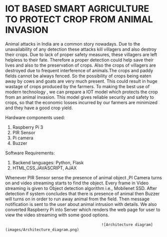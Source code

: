 # IOT BASED SMART AGRICULTURE TO PROTECT CROP FROM ANIMAL INVASION
                                                                                    

Animal attacks in India are a common story nowadays. Due to the unavailability of any detection these attacks kill villagers and also destroy their crops. Due to lack of proper safety measures, these villagers are left helpless to their fate. Therefore a proper detection could help save their lives and also to the preservation of crops. Also the crops of villagers are destroyed due to frequent interference of animals.The crops and paddy fields cannot be always fenced. So the possibility of crops being eaten away by cows and goats are very much present. This could result in huge wastage of crops produced by the farmers. To making the best use of modern technology , we can prepare a IOT model which protects the crop from an animal invasion. This model gives reliable security and safety to crops, so that the economic losses incurred by our farmers are minimized and they have a good crop yield.


Hardware components used: 

1. Raspberry Pi 3
2. PIR Sensor
3. Pi camera
4. Buzzer

Software Requirements:
1. Backend languages: Python, Flask
2. HTML,CSS,JAVASCRIPT, AJAX

Whenever PIR Sensor sense the presence of animal object ,PI Camera turns on and video streaming starts to find the object. Every frame in Video streaming is given to Object detection algorithm i.e., Mobilenet SSD. After detection if system concludes that there is presence of animal then Buzzer will turns on in order to run away animal from the field. Then message notification is sent to the user about animal intrusion with details. We also converted Raspberry Pi into Server which renders the web page for user to view the video streaming with some good options.



                                               ![Architecture diagram](images/Architecture_diagram.png)

